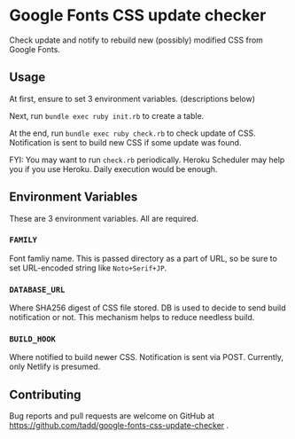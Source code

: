 Google Fonts CSS update checker
===============================

Check update and notify to rebuild new (possibly) modified CSS from
Google Fonts.

## Usage

At first, ensure to set 3 environment variables. (descriptions below)

Next, run `bundle exec ruby init.rb` to create a table.

At the end, run `bundle exec ruby check.rb` to check update of CSS.
Notification is sent to build new CSS if some update was found.

FYI: You may want to run `check.rb` periodically.  Heroku Scheduler
may help you if you use Heroku.  Daily execution would be enough.

## Environment Variables

These are 3 environment variables.  All are required.

### `FAMILY`

Font famliy name.  This is passed directory as a part of URL, so be
sure to set URL-encoded string like `Noto+Serif+JP`.

### `DATABASE_URL`

Where SHA256 digest of CSS file stored.  DB is used to decide to
send build notification or not.  This mechanism helps to reduce
needless build.

### `BUILD_HOOK`

Where notified to build newer CSS.  Notification is sent via POST.
Currently, only Netlify is presumed.

## Contributing

Bug reports and pull requests are welcome on GitHub at
https://github.com/tadd/google-fonts-css-update-checker .

